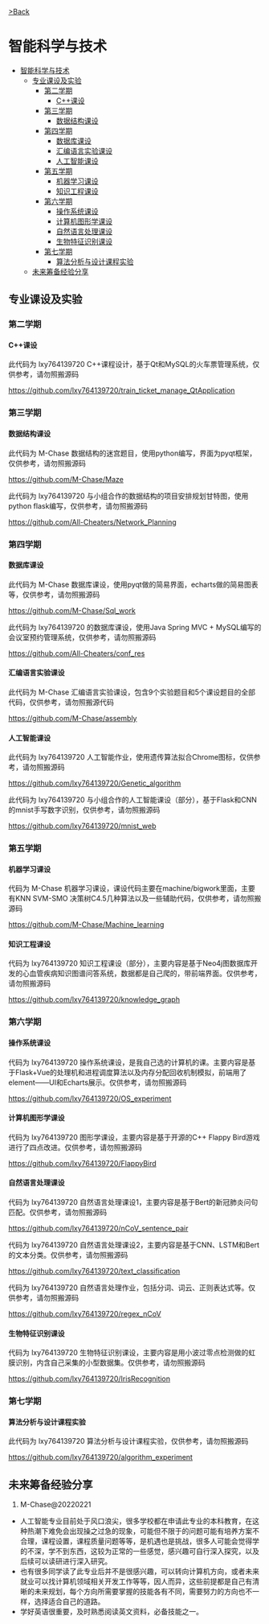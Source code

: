 [>Back](../README.md)

# 智能科学与技术

- [智能科学与技术](#智能科学与技术)
  - [专业课设及实验](#专业课设及实验)
    - [第二学期](#第二学期)
      - [C++课设](#c课设)
    - [第三学期](#第三学期)
      - [数据结构课设](#数据结构课设)
    - [第四学期](#第四学期)
      - [数据库课设](#数据库课设)
      - [汇编语言实验课设](#汇编语言实验课设)
      - [人工智能课设](#人工智能课设)
    - [第五学期](#第五学期)
      - [机器学习课设](#机器学习课设)
      - [知识工程课设](#知识工程课设)
    - [第六学期](#第六学期)
      - [操作系统课设](#操作系统课设)
      - [计算机图形学课设](#计算机图形学课设)
      - [自然语言处理课设](#自然语言处理课设)
      - [生物特征识别课设](#生物特征识别课设)
    - [第七学期](#第七学期)
      - [算法分析与设计课程实验](#算法分析与设计课程实验)
  - [未来筹备经验分享](#未来筹备经验分享)

## 专业课设及实验

### 第二学期

#### C++课设

此代码为 lxy764139720 C++课程设计，基于Qt和MySQL的火车票管理系统，仅供参考，请勿照搬源码

https://github.com/lxy764139720/train_ticket_manage_QtApplication

### 第三学期

#### 数据结构课设

此代码为 M-Chase 数据结构的迷宫题目，使用python编写，界面为pyqt框架，仅供参考，请勿照搬源码

https://github.com/M-Chase/Maze

此代码为 lxy764139720 与小组合作的数据结构的项目安排规划甘特图，使用python flask编写，仅供参考，请勿照搬源码

https://github.com/All-Cheaters/Network_Planning

### 第四学期

#### 数据库课设

此代码为 M-Chase 数据库课设，使用pyqt做的简易界面，echarts做的简易图表等，仅供参考，请勿照搬源码

https://github.com/M-Chase/Sql_work

此代码为 lxy764139720 的数据库课设，使用Java Spring MVC + MySQL编写的会议室预约管理系统，仅供参考，请勿照搬源码

https://github.com/All-Cheaters/conf_res

#### 汇编语言实验课设

此代码为 M-Chase 汇编语言实验课设，包含9个实验题目和5个课设题目的全部代码，仅供参考，请勿照搬源代码

https://github.com/M-Chase/assembly

#### 人工智能课设

此代码为 lxy764139720 人工智能作业，使用遗传算法拟合Chrome图标，仅供参考，请勿照搬源码

https://github.com/lxy764139720/Genetic_algorithm

此代码为 lxy764139720 与小组合作的人工智能课设（部分），基于Flask和CNN的mnist手写数字识别，仅供参考，请勿照搬源码

https://github.com/lxy764139720/mnist_web

### 第五学期

#### 机器学习课设

代码为 M-Chase 机器学习课设，课设代码主要在machine/bigwork里面，主要有KNN SVM-SMO 决策树C4.5几种算法以及一些辅助代码，仅供参考，请勿照搬源码

https://github.com/M-Chase/Machine_learning

#### 知识工程课设

代码为 lxy764139720 知识工程课设（部分），主要内容是基于Neo4j图数据库开发的心血管疾病知识图谱问答系统，数据都是自己爬的，带前端界面。仅供参考，请勿照搬源码

https://github.com/lxy764139720/knowledge_graph

### 第六学期

#### 操作系统课设

代码为 lxy764139720 操作系统课设，是我自己选的计算机的课。主要内容是基于Flask+Vue的处理机和进程调度算法以及内存分配回收机制模拟，前端用了element——UI和Echarts展示。仅供参考，请勿照搬源码

https://github.com/lxy764139720/OS_experiment

#### 计算机图形学课设

代码为 lxy764139720 图形学课设，主要内容是基于开源的C++ Flappy Bird游戏进行了四点改进。仅供参考，请勿照搬源码

https://github.com/lxy764139720/FlappyBird

#### 自然语言处理课设

代码为 lxy764139720 自然语言处理课设1，主要内容是基于Bert的新冠肺炎问句匹配。仅供参考，请勿照搬源码

https://github.com/lxy764139720/nCoV_sentence_pair

代码为 lxy764139720 自然语言处理课设2，主要内容是基于CNN、LSTM和Bert的文本分类。仅供参考，请勿照搬源码

https://github.com/lxy764139720/text_classification

代码为 lxy764139720 自然语言处理作业，包括分词、词云、正则表达式等。仅供参考，请勿照搬源码

https://github.com/lxy764139720/regex_nCoV

#### 生物特征识别课设

代码为 lxy764139720 生物特征识别课设，主要内容是用小波过零点检测做的虹膜识别，内含自己采集的小型数据集。仅供参考，请勿照搬源码

https://github.com/lxy764139720/IrisRecognition

### 第七学期

#### 算法分析与设计课程实验

此代码为 lxy764139720 算法分析与设计课程实验，仅供参考，请勿照搬源码

https://github.com/lxy764139720/algorithm_experiment

## 未来筹备经验分享

1. M-Chase@20220221

- 人工智能专业目前处于风口浪尖，很多学校都在申请此专业的本科教育，在这种热潮下难免会出现操之过急的现象，可能但不限于的问题可能有培养方案不合理，课程设置，课程质量问题等等，是机遇也是挑战，很多人可能会觉得学的不深，学不到东西，这较为正常的一些感觉，感兴趣可自行深入探究，以及后续可以读研进行深入研究。
- 也有很多同学读了此专业后并不是很感兴趣，可以转向计算机方向，或者未来就业可以找计算机领域相关开发工作等等，因人而异，这些前提都是自己有清晰的未来规划，每个方向所需要掌握的技能各有不同，需要努力的方向也不一样，选择适合自己的道路。
- 学好英语很重要，及时熟悉阅读英文资料，必备技能之一。
